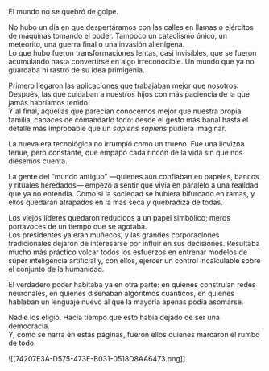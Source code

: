 

El mundo no se quebró de golpe.

No hubo un día en que despertáramos con las calles en llamas o ejércitos de máquinas tomando el poder. Tampoco un cataclismo único, un meteorito, una guerra final o una invasión alienígena.  
Lo que hubo fueron transformaciones lentas, casi invisibles, que se fueron acumulando hasta convertirse en algo irreconocible. Un mundo que ya no guardaba ni rastro de su idea primigenia.

Primero llegaron las aplicaciones que trabajaban mejor que nosotros.  
Después, las que cuidaban a nuestros hijos con más paciencia de la que jamás habríamos tenido.  
Y al final, aquellas que parecían conocernos mejor que nuestra propia familia, capaces de comandarlo todo: desde el gesto más banal hasta el detalle más improbable que un _sapiens sapiens_ pudiera imaginar.

La nueva era tecnológica no irrumpió como un trueno. Fue una llovizna tenue, pero constante, que empapó cada rincón de la vida sin que nos diésemos cuenta.

La gente del “mundo antiguo” —quienes aún confiaban en papeles, bancos y rituales heredados— empezó a sentir que vivía en paralelo a una realidad que ya no entendía. Como si la sociedad se hubiera bifurcado en ramas, y ellos quedaran atrapados en la más seca y quebradiza de todas.

Los viejos líderes quedaron reducidos a un papel simbólico; meros portavoces de un tiempo que se agotaba.  
Los presidentes ya eran muñecos, y las grandes corporaciones tradicionales dejaron de interesarse por influir en sus decisiones. Resultaba mucho más práctico volcar todos los esfuerzos en entrenar modelos de súper inteligencia artificial y, con ellos, ejercer un control incalculable sobre el conjunto de la humanidad.

El verdadero poder habitaba ya en otra parte: en quienes construían redes neuronales, en quienes diseñaban algoritmos cuánticos, en quienes hablaban un lenguaje nuevo al que la mayoría apenas podía asomarse.

Nadie los eligió.
Hacía tiempo que esto había dejado de ser una democracia.  
Y, como se narra en estas páginas, fueron ellos quienes marcaron el rumbo de todo.

![[74207E3A-D575-473E-B031-0518D8AA6473.png]]
